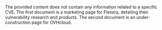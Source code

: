 The provided content does not contain any information related to a specific CVE. The first document is a marketing page for Flexera, detailing their vulnerability research and products. The second document is an under-construction page for OVHcloud.